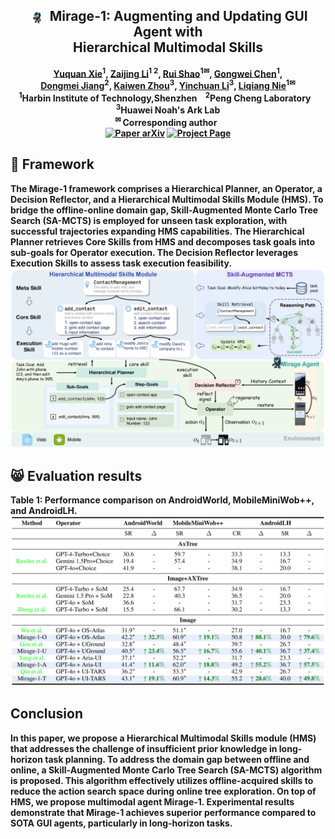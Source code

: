<div align="center">
<h2 align="center">
   <img src="./assets/mirage.png" style="vertical-align: middle; height: 1em; padding: 0 0.2em;"> <b>Mirage-1: Augmenting and Updating GUI Agent with 
     <br />  Hierarchical Multimodal Skills
</h2>
<div>
<a target="_blank" href="https://scholar.google.com/citations?user=KO77A2oAAAAJ&hl=en">Yuquan&#160;Xie</a><sup>1</sup>,
<a target="_blank" href="https://scholar.google.com/citations?user=TDBF2UoAAAAJ&hl=en&oi=ao">Zaijing&#160;Li</a><sup>1 2</sup>,
<a target="_blank" href="https://scholar.google.com/citations?user=9Vc--XsAAAAJ&hl=en&oi=ao">Rui&#160;Shao</a><sup>1&#9993</sup>,
<a target="_blank" href="https://scholar.google.com/citations?user=Mpg0w3cAAAAJ&hl=en&oi=ao">Gongwei&#160;Chen</a><sup>1</sup>,
<br>
<a target="_blank" href="https://scholar.google.com/citations?hl=en&user=Awsue7sAAAAJ">Dongmei&#160;Jiang</a><sup>2</sup>,
<a target="_blank" href="https://scholar.google.com/citations?hl=en&user=nHmlZ5QAAAAJ">Kaiwen&#160;Zhou</a><sup>3</sup>,
  <a target="_blank" href="https://scholar.google.com/citations?user=M6YfuCTSaKsC&hl=en">Yinchuan&#160;Li</a><sup>3</sup>,
 <a target="_blank" href="https://scholar.google.com/citations?hl=en&user=yywVMhUAAAAJ">Liqiang&#160;Nie</a><sup>1&#9993</sup>
</div>
<sup>1</sup>Harbin Institute of Technology,Shenzhen&#160&#160&#160</span>
<sup>2</sup>Peng Cheng Laboratory&#160&#160&#160</span>
<sup>3</sup>Huawei Noah's Ark Lab</span>
<br />
<sup>&#9993&#160;</sup>Corresponding author&#160;&#160;</span>
<br/>
<div align="center">
    <a href="https://arxiv.org/abs/2506.10387" target="_blank">
    <img src="https://img.shields.io/badge/Paper-arXiv-deepgreen" alt="Paper arXiv"></a>
    <a href="https://cybertronagent.github.io/Mirage-1.github.io/" target="_blank">
    <img src="https://img.shields.io/badge/Project-Mirage--1-9cf" alt="Project Page"></a>
</div>
</div>

## :balloon: Framework
The Mirage-1 framework comprises a Hierarchical Planner, an Operator, a Decision Reflector, and a Hierarchical Multimodal Skills Module (HMS). To bridge the offline-online domain gap, Skill-Augmented Monte Carlo Tree Search (SA-MCTS) is employed for unseen task exploration, with successful trajectories expanding HMS capabilities. The Hierarchical Planner retrieves Core Skills from HMS and decomposes task goals into sub-goals for Operator execution. The Decision Reflector leverages Execution Skills to assess task execution feasibility.
<img src="./assets/fig1.png" >

## :smile_cat: Evaluation results

Table 1: Performance comparison on AndroidWorld, MobileMiniWob++, and AndroidLH.
<img src="./assets/table1.png" >

## Conclusion
In this paper, we propose a Hierarchical Multimodal Skills module (HMS) that addresses the challenge of insufficient prior knowledge in long-horizon task planning. To address the domain gap between offline and online, a Skill-Augmented Monte Carlo Tree Search (SA-MCTS) algorithm is proposed. This algorithm effectively utilizes offline-acquired skills to reduce the action search space during online tree exploration. On top of HMS, we propose multimodal agent Mirage-1. Experimental results demonstrate that Mirage-1 achieves superior performance compared to SOTA GUI agents, particularly in long-horizon tasks.







